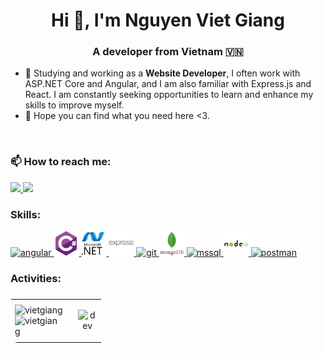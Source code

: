 <h1 align="center">Hi 👋, I'm Nguyen Viet Giang</h1>

<p align="center">
  <h3 align="center">A developer from Vietnam 🇻🇳 </h3>
</p>

- 🌱 Studying and working as a **Website Developer**, I often work with ASP.NET Core and Angular, and I am also familiar with Express.js and React. I am constantly seeking opportunities to learn and enhance my skills to improve myself.
- 🌱 Hope you can find what you need here <3.
<br />

### 📫 How to reach me:

<p align="left">
  <a href="https://www.facebook.com/profile.php?id=100026626365271" alt="Facebook">
    <img src="https://img.icons8.com/fluent/38/000000/facebook-new.png" target="_blank" />
  </a>  
  <a href="mailto:vietgiang111001@gmail.com" alt="Email">
    <img src="https://img.icons8.com/color/38/null/gmail--v1.png"/>
  </a>
</p>

### Skills:
<p align="left"> <a href="https://angular.io" target="_blank" rel="noreferrer"> <img src="https://angular.io/assets/images/logos/angular/angular.svg" alt="angular" width="40" height="40"/> </a> <a href="https://www.w3schools.com/cs/" target="_blank" rel="noreferrer"> <img src="https://raw.githubusercontent.com/devicons/devicon/master/icons/csharp/csharp-original.svg" alt="csharp" width="40" height="40"/> </a> <a href="https://dotnet.microsoft.com/" target="_blank" rel="noreferrer"> <img src="https://raw.githubusercontent.com/devicons/devicon/master/icons/dot-net/dot-net-original-wordmark.svg" alt="dotnet" width="40" height="40"/> </a> <a href="https://expressjs.com" target="_blank" rel="noreferrer"> <img src="https://raw.githubusercontent.com/devicons/devicon/master/icons/express/express-original-wordmark.svg" alt="express" width="40" height="40"/> </a> <a href="https://git-scm.com/" target="_blank" rel="noreferrer"> <img src="https://www.vectorlogo.zone/logos/git-scm/git-scm-icon.svg" alt="git" width="40" height="40"/> </a> <a href="https://www.mongodb.com/" target="_blank" rel="noreferrer"> <img src="https://raw.githubusercontent.com/devicons/devicon/master/icons/mongodb/mongodb-original-wordmark.svg" alt="mongodb" width="40" height="40"/> </a> <a href="https://www.microsoft.com/en-us/sql-server" target="_blank" rel="noreferrer"> <img src="https://www.svgrepo.com/show/303229/microsoft-sql-server-logo.svg" alt="mssql" width="40" height="40"/> </a> <a href="https://nodejs.org" target="_blank" rel="noreferrer"> <img src="https://raw.githubusercontent.com/devicons/devicon/master/icons/nodejs/nodejs-original-wordmark.svg" alt="nodejs" width="40" height="40"/> </a> <a href="https://postman.com" target="_blank" rel="noreferrer"> <img src="https://www.vectorlogo.zone/logos/getpostman/getpostman-icon.svg" alt="postman" width="40" height="40"/> </a></p>

### Activities:

<table align="center" style="width:100%;border-radius:12px;display:flex;justify-content:space-between;flex-wrap:wrap;">
  <tr style="width:80%;">
    <td>
      <img src="https://github-readme-stats.vercel.app/api/top-langs/?username=nguyenvietgiang&bg_color=FFFFFF00&text_color=179fa3&layout=compact&hide=CSS&langs_count=10" alt="vietgiang" width="100%"/>
  </div>
  <div style="width:80%;">
      <img src="https://github-readme-stats.vercel.app/api?username=nguyenvietgiang&show_icons=true&theme=radical&bg_color=FFFFFF00&text_color=179fa3&show_icons=true&count_private=true&include_all_commits=true" alt="vietgiang" width="100%">
    </td>
    <td style="width:30%;">
      <p align="center"> 
        <img src="https://cdn.dribbble.com/users/1059583/screenshots/4171367/coding-freak.gif" alt="dev" width="100%"/>
      </p>
    </td>
  </tr>
</table>


